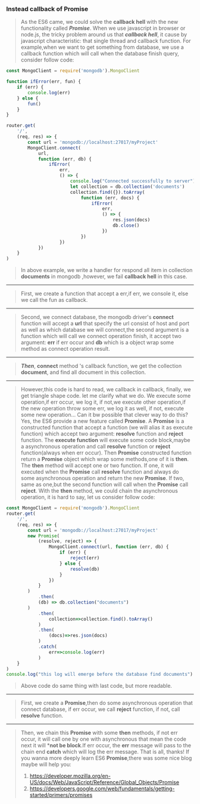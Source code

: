 ### Instead callback of Promise
> As the ES6 came, we could solve the **callback hell** with the new functionality called ***Promise***.
> When we use javascript in browser or node.js, the tricky problem around us that ***callback hell***, it cause by javascript characteristic: that single thread and callback function.
> For example,when we want to get something from database, we use a callback function which will call when the database finish query, consider follow code:
 ```javascript
 const MongoClient = require('mongodb').MongoClient
 
 function ifError(err, fun) {
     if (err) {
         console.log(err)
     } else {
         fun()
     }
 }
 
 router.get(
     '/',
     (req, res) => {
         const url = 'mongodb://localhost:27017/myProject'
         MongoClient.connect(
             url,
             function (err, db) {
                 ifError(
                     err,
                     () => {
                         console.log("Connected successfully to server")
                         let collection = db.collection('documents')
                         collection.find({}).toArray(
                             function (err, docs) {
                                 ifError(
                                     err,
                                     () => {
                                         res.json(docs)
                                         db.close()
                                     })
                             })
                     })
             })
     }
 )
```
> In above example, we write a handler for respond all item in collection **documents** in mongodb ,however, we fail **callback hell** in this case.
---
> First, we create a function that accept a err,if err, we console it, else we call the fun as callback.
---
> Second, we connect database, the mongodb driver's **connect** function will accept a **url** that specify the url consist of host and port as well as which database we will connect,the second argument is a function which will call we connect operation finish, it accept two argument: **err** if err occur
and **db** which is a object wrap some method as connect operation result.
---
> ***Then***, **connect** method 's callback function, we get the collection **document**, and find all document in this collection.
---
> However,this code is hard to read, we callback in callback, finally, we get triangle shape code.
> let me clarify what we do. We execute some operation,if err occur, we log it, if not,we execute other operation,if the new operation throw some err, we log it as well, if not, execute some new operation...
> Can it bw possible that clever way to do this?
> Yes, the ES6 provide a new feature called **Promise**.
> A **Promise** is a constructed function that accept a function (we will alias it as execute function) which accept two argument: **resolve** function and **reject** function.
The **execute function** will execute some code block,maybe a asynchronous operation and call **resolve** function or **reject** function(always when err occur).
> Then **Promise** constructed function return a **Promise** object which wrap some methods,one of it is **then**.
> The **then** method will accept one or two function. If one, it will executed when the **Promise** call **resolve** function and always do some asynchronous operation and return the new **Promise**. If two, same as one,but the second function will call when the **Promise** call **reject**.
> With the **then** method, we could chain the asynchronous operation, it is hard to say, let us consider follow code:
```javascript
const MongoClient = require('mongodb').MongoClient
router.get(
    '/',
    (req, res) => {
        const url = 'mongodb://localhost:27017/myProject'
        new Promise(
            (resolve, reject) => {
                MongoClient.connect(url, function (err, db) {
                    if (err) {
                        reject(err)
                    } else {
                        resolve(db)
                    }
                })
            }
        )
            .then(
            (db) => db.collection("documents")
        )
            .then(
                collection=>collection.find().toArray()
            )
            .then(
                (docs)=>res.json(docs)
            )
            .catch(
                err=>console.log(err)
            )
    }
)
console.log("this log will emerge before the database find documents")
```
> Above code do same thing with last code, but more readable.
---
>First, we create a **Promise**,then do some asynchronous operation that connect database, if err occur, we call **reject** function, if not, call **resolve** function.
---
> Then, we chain this **Promise** with some **then** methods, if not err occur, it will call one by one with asynchronous that mean the code next it will ***not be block**.If err occur, the **err** message will pass to the chain end **catch** which will log the err message.
>That is all, thanks! If you wanna more deeply learn ES6 **Promise**,there was some nice blog maybe will help you:
> 1. https://developer.mozilla.org/en-US/docs/Web/JavaScript/Reference/Global_Objects/Promise
> 2. https://developers.google.com/web/fundamentals/getting-started/primers/promises



